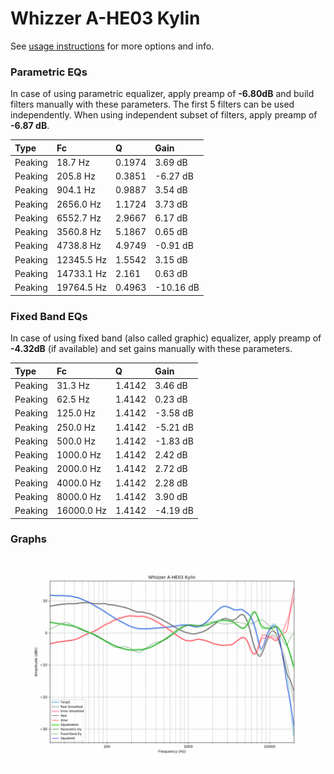 # Whizzer A-HE03 Kylin
See [usage instructions](https://github.com/jaakkopasanen/AutoEq#usage) for more options and info.

### Parametric EQs
In case of using parametric equalizer, apply preamp of **-6.80dB** and build filters manually
with these parameters. The first 5 filters can be used independently.
When using independent subset of filters, apply preamp of **-6.87 dB**.

| Type    | Fc         |      Q | Gain      |
|:--------|:-----------|:-------|:----------|
| Peaking | 18.7 Hz    | 0.1974 | 3.69 dB   |
| Peaking | 205.8 Hz   | 0.3851 | -6.27 dB  |
| Peaking | 904.1 Hz   | 0.9887 | 3.54 dB   |
| Peaking | 2656.0 Hz  | 1.1724 | 3.73 dB   |
| Peaking | 6552.7 Hz  | 2.9667 | 6.17 dB   |
| Peaking | 3560.8 Hz  | 5.1867 | 0.65 dB   |
| Peaking | 4738.8 Hz  | 4.9749 | -0.91 dB  |
| Peaking | 12345.5 Hz | 1.5542 | 3.15 dB   |
| Peaking | 14733.1 Hz | 2.161  | 0.63 dB   |
| Peaking | 19764.5 Hz | 0.4963 | -10.16 dB |

### Fixed Band EQs
In case of using fixed band (also called graphic) equalizer, apply preamp of **-4.32dB**
(if available) and set gains manually with these parameters.

| Type    | Fc         |      Q | Gain     |
|:--------|:-----------|:-------|:---------|
| Peaking | 31.3 Hz    | 1.4142 | 3.46 dB  |
| Peaking | 62.5 Hz    | 1.4142 | 0.23 dB  |
| Peaking | 125.0 Hz   | 1.4142 | -3.58 dB |
| Peaking | 250.0 Hz   | 1.4142 | -5.21 dB |
| Peaking | 500.0 Hz   | 1.4142 | -1.83 dB |
| Peaking | 1000.0 Hz  | 1.4142 | 2.42 dB  |
| Peaking | 2000.0 Hz  | 1.4142 | 2.72 dB  |
| Peaking | 4000.0 Hz  | 1.4142 | 2.28 dB  |
| Peaking | 8000.0 Hz  | 1.4142 | 3.90 dB  |
| Peaking | 16000.0 Hz | 1.4142 | -4.19 dB |

### Graphs
![](./Whizzer%20A-HE03%20Kylin.png)